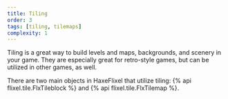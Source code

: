```yaml
---
title: Tiling
order: 3
tags: [tiling, tilemaps]
complexity: 1
---
```

Tiling is a great way to build levels and maps, backgrounds, and scenery in your game. They are especially great for retro-style games, but can be utilized in other games, as well.

There are two main objects in HaxeFlixel that utilize tiling: {% api flixel.tile.FlxTileblock %} and {% api flixel.tile.FlxTilemap %}.

